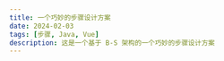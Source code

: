 ```yaml
---
title: 一个巧妙的步骤设计方案
date: 2024-02-03
tags: [步骤, Java, Vue]
description: 这是一个基于 B-S 架构的一个巧妙的步骤设计方案
---
```


